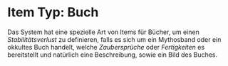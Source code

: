 <!--- This file is auto generated from module/manual/de/item_book.md -->
# Item Typ: Buch

Das System hat eine spezielle Art von Items für Bücher, um einen _Stabilitätsverlust_ zu definieren, falls es sich um ein Mythosband oder ein okkultes Buch handelt, welche _Zaubersprüche_ oder _Fertigkeiten_ es bereitstellt und natürlich eine Beschreibung, sowie ein Bild des Buches.
